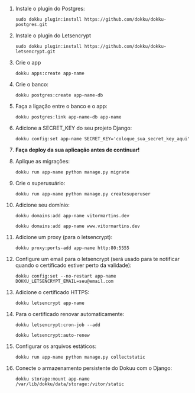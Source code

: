 1. Instale o plugin do Postgres:

    ```sudo dokku plugin:install https://github.com/dokku/dokku-postgres.git```
    
1. Instale o plugin do Letsencrypt

    ```sudo dokku plugin:install https://github.com/dokku/dokku-letsencrypt.git```
    
1. Crie o app

    ```dokku apps:create app-name```
    
1. Crie o banco:

    ```dokku postgres:create app-name-db```
    
1. Faça a ligação entre o banco e o app:

    ```dokku postgres:link app-name-db app-name```
    
1. Adicione a SECRET_KEY do seu projeto Django:

    ```dokku config:set app-name SECRET_KEY='coloque_sua_secret_key_aqui'```
    
1. **Faça deploy da sua aplicação antes de continuar!**
1. Aplique as migrações:

    ```dokku run app-name python manage.py migrate```
    
1. Crie o superusuário:

    ```dokku run app-name python manage.py createsuperuser```
    
1. Adicione seu domínio:

    ```dokku domains:add app-name vitormartins.dev```
    
    ```dokku domains:add app-name www.vitormartins.dev```
    
1. Adicione um proxy (para o letsencrypt):

    ```dokku proxy:ports-add app-name http:80:5555```
    
1. Configure um email para o letsencrypt (será usado para te notificar quando o certificado estiver perto da validade):

    ```dokku config:set --no-restart app-name DOKKU_LETSENCRYPT_EMAIL=seu@email.com```
    
1. Adicione o certificado HTTPS:

    ```dokku letsencrypt app-name```
    
1. Para o certificado renovar automaticamente:

    ```dokku letsencrypt:cron-job --add```
    
    ```dokku letsencrypt:auto-renew```
    
1. Configurar os arquivos estáticos:

    ```dokku run app-name python manage.py collectstatic```
    
1. Conecte o armazenamento persistente do Dokuu com o Django:

    ```dokku storage:mount app-name /var/lib/dokku/data/storage:/vitor/static```
